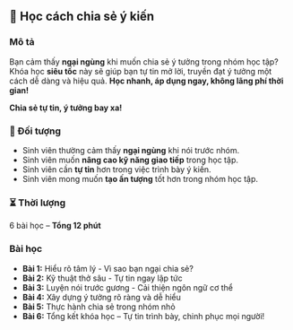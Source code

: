 ## 📌 Học cách chia sẻ ý kiến

### Mô tả
Bạn cảm thấy **ngại ngùng** khi muốn chia sẻ ý tưởng trong nhóm học tập? Khóa học **siêu tốc** này sẽ giúp bạn tự tin mở lời, truyền đạt ý tưởng một cách dễ dàng và hiệu quả. **Học nhanh, áp dụng ngay, không lãng phí thời gian!**

**Chia sẻ tự tin, ý tưởng bay xa!**

### 🎯 Đối tượng
- Sinh viên thường cảm thấy **ngại ngùng** khi nói trước nhóm.
- Sinh viên muốn **nâng cao kỹ năng giao tiếp** trong học tập.
- Sinh viên cần **tự tin** hơn trong việc trình bày ý kiến.
- Sinh viên mong muốn **tạo ấn tượng** tốt hơn trong nhóm học tập.

### ⏳ Thời lượng
6 bài học – **Tổng 12 phút**

### Bài học
- **Bài 1:** Hiểu rõ tâm lý - Vì sao bạn ngại chia sẻ?
- **Bài 2:** Kỹ thuật thở sâu - Tự tin ngay lập tức
- **Bài 3:** Luyện nói trước gương - Cải thiện ngôn ngữ cơ thể
- **Bài 4:** Xây dựng ý tưởng rõ ràng và dễ hiểu
- **Bài 5:** Thực hành chia sẻ trong nhóm nhỏ
- **Bài 6:** Tổng kết khóa học – Tự tin trình bày, chinh phục mọi người!